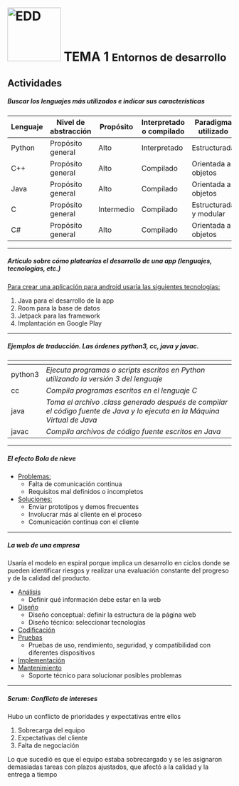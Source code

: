 <h1><img src="https://elpythonista.com/wp-content/uploads/2020/08/Ides-2020-imagen-principal-1.png" alt="EDD" width="120" height="120"> 
<b>TEMA 1 <small>Entornos de desarrollo</small></b></h1>

## **Actividades**

##### Buscar los lenguajes más utilizados e indicar sus características

|Lenguaje|Nivel de abstracción|Propósito|Interpretado o compilado|Paradigma utilizado|
|-|-|-|-|-|
|Python|Propósito general|Alto|Interpretado|Estructurada|
|C++|Propósito general|Alto|Compilado|Orientada a objetos|
|Java|Propósito general|Alto|Compilado|Orientada a objetos|
|C|Propósito general|Intermedio|Compilado|Estructurada y modular|
|C#|Propósito general|Alto|Compilado|Orientada a objetos|

---
##### Artículo sobre cómo platearías el desarrollo de una app (lenguajes, tecnologías, etc.)

<u>Para crear una aplicación para android usaría las siguientes tecnologías:</u>

1. Java para el desarrollo de la app
2. Room para la base de datos
3. Jetpack para las framework
4. Implantación en Google Play

---
##### Ejemplos de traducción. Las órdenes python3, cc, java y javac.
|<!-- -->|<!-- -->|
|-|-|
|python3|*Ejecuta programas o scripts escritos en Python utilizando la versión 3 del lenguaje*|
|cc|*Compila programas escritos en el lenguaje C*|
|java|*Toma el archivo .class generado después de compilar el código fuente de Java y lo ejecuta en la Máquina Virtual de Java*|
|javac|*Compila archivos de código fuente escritos en Java*|

---
##### El efecto Bola de nieve

   - <u>Problemas:</u>
     - Falta de comunicación continua
     - Requisitos mal definidos o incompletos
   - <u>Soluciones:</u>
     - Enviar prototipos y demos frecuentes
     - Involucrar más al cliente en el proceso
     - Comunicación continua con el cliente

---
##### La web de una empresa

Usaría el modelo en espiral porque implica un desarrollo en ciclos donde se pueden identificar riesgos y realizar una evaluación constante del progreso y de la calidad del producto.

  * <u>Análisis</u>
    * Definir qué información debe estar en la web
  * <u>Diseño</u>
    * Diseño conceptual: definir la estructura de la página web
    * Diseño técnico: seleccionar tecnologías
  * <u>Codificación</u>
  * <u>Pruebas</u>
    * Pruebas de uso, rendimiento, seguridad, y compatibilidad con diferentes dispositivos
  * <u>Implementación</u>
  * <u>Mantenimiento </u>
    * Soporte técnico para solucionar posibles problemas

---
##### Scrum: Conflicto de intereses

Hubo un conflicto de prioridades y expectativas entre ellos

1. Sobrecarga del equipo
2. Expectativas del cliente
3. Falta de negociación

Lo que sucedió es que el equipo estaba sobrecargado y se les asignaron demasiadas tareas con plazos ajustados, que afectó a la calidad y la entrega a tiempo